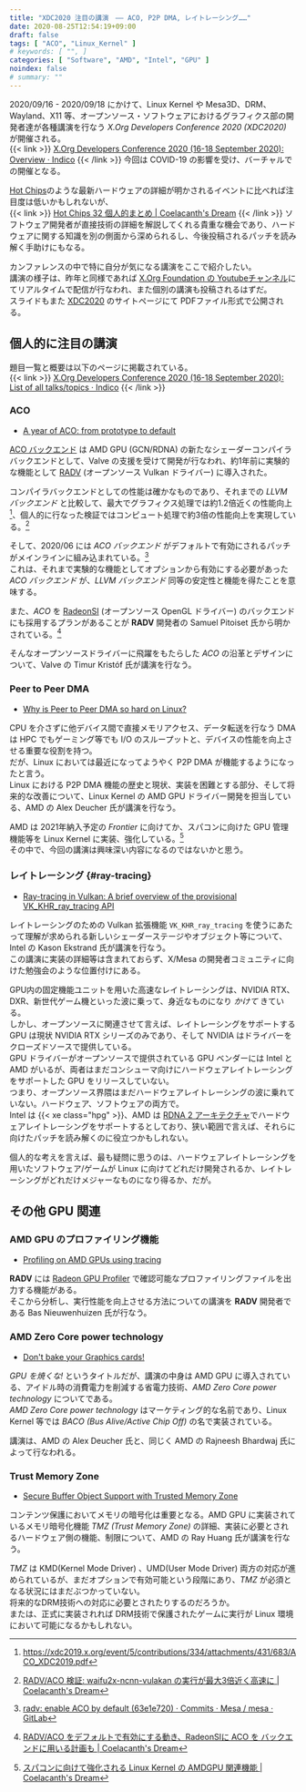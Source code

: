 ```yaml
---
title: "XDC2020 注目の講演　―― ACO, P2P DMA, レイトレーシング……"
date: 2020-08-25T12:54:19+09:00
draft: false
tags: [ "ACO", "Linux_Kernel" ]
# keywords: [ "", ]
categories: [ "Software", "AMD", "Intel", "GPU" ]
noindex: false
# summary: ""
---
```


2020/09/16 - 2020/09/18 にかけて、Linux Kernel や Mesa3D、DRM、Wayland、X11 等、オープンソース・ソフトウェアにおけるグラフィクス部の開発者達が各種講演を行なう *X.Org Developers Conference 2020 (XDC2020)* が開催される。  
{{< link >}} [X.Org Developers Conference 2020 (16-18 September 2020): Overview · Indico](https://xdc2020.x.org/event/9/) {{< /link >}}
今回は COVID-19 の影響を受け、バーチャルでの開催となる。  

[Hot Chips](https://hotchips.org)のような最新ハードウェアの詳細が明かされるイベントに比べれば注目度は低いかもしれないが、  
{{< link >}} [Hot Chips 32 個人的まとめ | Coelacanth's Dream](/posts/2020/08/18/hc32-matome_1/) {{< /link >}}
ソフトウェア開発者が直接技術の詳細を解説してくれる貴重な機会であり、ハードウェアに関する知識を別の側面から深められるし、今後投稿されるパッチを読み解く手助けにもなる。  

カンファレンスの中で特に自分が気になる講演をここで紹介したい。  
講演の様子は、昨年と同様であれば [X.Org Foundation の Youtubeチャンネル](https://www.youtube.com/c/XOrgFoundation/videos)にてリアルタイムで配信が行なわれ、また個別の講演も投稿されるはずだ。  
スライドもまた [XDC2020](https://xdc2020.x.org/) のサイトページにて PDFファイル形式で公開される。  

## 個人的に注目の講演

題目一覧と概要は以下のページに掲載されている。  
{{< link >}} [X.Org Developers Conference 2020 (16-18 September 2020): List of all talks/topics · Indico](https://xdc2020.x.org/event/9/contributions/) {{< /link >}}

### ACO

 * [A year of ACO: from prototype to default](https://xdc2020.x.org/event/9/contributions/612/)

 [ACO バックエンド](/tags/aco) は AMD GPU (GCN/RDNA) の新たなシェーダーコンパイラバックエンドとして、Valve の支援を受けて開発が行なわれ、約1年前に実験的な機能として [RADV](/tags/radv) (オープンソース Vulkan ドライバー) に導入された。  

コンパイラバックエンドとしての性能は確かなものであり、それまでの *LLVM バックエンド* と比較して、最大でグラフィクス処理では約1.2倍近くの性能向上[^xdc2019-aco]、個人的に行なった検証ではコンピュート処理で約3倍の性能向上を実現している。[^cd-aco-ncnn]  

[^xdc2019-aco]: <https://xdc2019.x.org/event/5/contributions/334/attachments/431/683/ACO_XDC2019.pdf>
[^cd-aco-ncnn]: [RADV/ACO 検証: waifu2x-ncnn-vulakan の実行が最大3倍近く高速に | Coelacanth's Dream](/posts/2020/04/26/waifu2x-ncnn-vulkan-speedup-aco/)

そして、2020/06 には *ACO バックエンド* がデフォルトで有効にされるパッチがメインラインに組み込まれている。[^radv-aco-default]  
これは、それまで実験的な機能としてオプションから有効にする必要があった *ACO バックエンド* が、*LLVM バックエンド* 同等の安定性と機能を得たことを意味する。  

[^radv-aco-default]: [radv: enable ACO by default (63e1e720) · Commits · Mesa / mesa · GitLab](https://gitlab.freedesktop.org/mesa/mesa/-/commit/63e1e7209c2bf7d8bbce18380d4f1b2cff4c0bbb?merge_request_iid=5445)

また、*ACO* を [RadeonSI](/tags/radeonsi) (オープンソース OpenGL ドライバー) のバックエンドにも採用するプランがあることが **RADV** 開発者の Samuel Pitoiset 氏から明かされている。[^radeonsi-aco]  

[^radeonsi-aco]: [RADV/ACO をデフォルトで有効にする動き、RadeonSIに ACO を バックエンドに用いる計画も | Coelacanth's Dream](/posts/2020/06/14/radv-aco-default-and-radeonsi-aco-plan/)

そんなオープンソースドライバーに飛躍をもたらした *ACO* の沿革とデザインについて、Valve の Timur Kristóf 氏が講演を行なう。  

### Peer to Peer DMA

 * [Why is Peer to Peer DMA so hard on Linux?](https://xdc2020.x.org/event/9/contributions/617/)

CPU を介さずに他デバイス間で直接メモリアクセス、データ転送を行なう DMA は HPC でもゲーミング等でも I/O のスループットと、デバイスの性能を向上させる重要な役割を持つ。  
だが、Linux においては最近になってようやく P2P DMA が機能するようになったと言う。  
Linux における P2P DMA 機能の歴史と現状、実装を困難とする部分、そして将来的な改善について、Linux Kernel の AMD GPU ドライバー開発を担当している、AMD の Alex Deucher 氏が講演を行なう。  

AMD は 2021年納入予定の *Frontier* に向けてか、スパコンに向けた GPU 管理機能等を Linux Kernel に実装、強化している。[^amd-gfx-for-hpc]  
その中で、今回の講演は興味深い内容になるのではないかと思う。  

[^amd-gfx-for-hpc]: [スパコンに向けて強化される Linux Kernel の AMDGPU 関連機能 | Coelacanth's Dream](/posts/2020/04/29/linux-kernel-advanced-amdgpu-monitor/)

### レイトレーシング {#ray-tracing}

 * [Ray-tracing in Vulkan: A brief overview of the provisional VK_KHR_ray_tracing API](https://xdc2020.x.org/event/9/contributions/613/)

レイトレーシングのための Vulkan 拡張機能 `VK_KHR_ray_tracing` を使うにあたって理解が求められる新しいシェーダーステージやオブジェクト等について、Intel の Kason Ekstrand 氏が講演を行なう。  
この講演に実装の詳細等は含まれておらず、X/Mesa の開発者コミュニティに向けた勉強会のような位置付けにある。  

GPU内の固定機能ユニットを用いた高速なレイトレーシングは、NVIDIA RTX、DXR、新世代ゲーム機といった波に乗って、身近なものになり *かけて* きている。  
しかし、オープンソースに関連させて言えば、レイトレーシングをサポートする GPU は現状 NVIDIA RTX シリーズのみであり、そして NVIDIA はドライバーをクローズドソースで提供している。  
GPU ドライバーがオープンソースで提供されている GPU ベンダーには Intel と AMD がいるが、両者はまだコンシューマ向けにハードウェアレイトレーシングをサポートした GPU をリリースしていない。  
つまり、オープンソース界隈はまだハードウェアレイトレーシングの波に乗れていない。ハードウェア、ソフトウェアの両方で。  
Intel は {{< xe class="hpg" >}}、AMD は [RDNA 2 アーキテクチャ](/tags/rdna_2)でハードウェアレイトレーシングをサポートするとしており、狭い範囲で言えば、それらに向けたパッチを読み解くのに役立つかもしれない。  

個人的な考えを言えば、最も疑問に思うのは、ハードウェアレイトレーシングを用いたソフトウェア/ゲームが Linux に向けてどれだけ開発されるか、レイトレーシングがどれだけメジャーなものになり得るか、だが。  

## その他 GPU 関連
### AMD GPU のプロファイリング機能

 * [Profiling on AMD GPUs using tracing](https://xdc2020.x.org/event/9/contributions/623/)

**RADV** には [Radeon GPU Profiler](https://github.com/GPUOpen-Tools/radeon_gpu_profiler) で確認可能なプロファイリングファイルを出力する機能がある。  
そこから分析し、実行性能を向上させる方法についての講演を **RADV** 開発者である Bas Nieuwenhuizen 氏が行なう。  

### AMD Zero Core power technology

 * [Don't bake your Graphics cards!](https://xdc2020.x.org/event/9/contributions/633/)

*GPU を焼くな!* というタイトルだが、講演の中身は AMD GPU に導入されている、アイドル時の消費電力を削減する省電力技術、*AMD Zero Core power technology* についてである。  
*AMD Zero Core power technology* はマーケティング的な名前であり、Linux Kernel 等では *BACO (Bus Alive/Active Chip Off)* の名で実装されている。  

講演は、AMD の Alex Deucher 氏と、同じく AMD の Rajneesh Bhardwaj 氏によって行なわれる。  

### Trust Memory Zone

 * [Secure Buffer Object Support with Trusted Memory Zone](https://xdc2020.x.org/event/9/contributions/630/)

コンテンツ保護においてメモリの暗号化は重要となる。AMD GPU に実装されているメモリ暗号化機能 *TMZ (Trust Memory Zone)* の詳細、実装に必要とされるハードウェア側の機能、制限について、AMD の  Ray Huang 氏が講演を行なう。  

*TMZ* は KMD(Kernel Mode Driver) 、UMD(User Mode Driver) 両方の対応が進められているが、まだオプションで有効可能という段階にあり、*TMZ* が必須となる状況にはまだぶつかっていない。  
将来的なDRM技術への対応に必要とされたりするのだろうか。  
または、正式に実装されれば DRM技術で保護されたゲームに実行が Linux 環境において可能になるかもしれない。  
